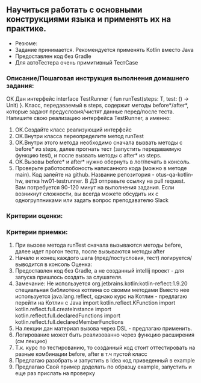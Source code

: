 ## Научиться работать с основными конструкциями языка и применять их на практике.
* Резюме:
* Задание принимается.
Рекомендуется применять Kotlin вместо Java
* Предоставлен код без Gradle
* Для автоТестера очень примитивный ТестCase




### Описание/Пошаговая инструкция выполнения домашнего задания:
ОК Дан интерфейс interface TestRunner { fun  runTest(steps: T, test: () -> Unit) }. Класс, передаваемый в steps,
содержит методы before*/after*, которые задают предусловия/чистят данные перед/после теста.
Напишите свою реализацию интерфейса TestRunner, а именно:

1. OK.Создайте класс реализующий интерфейс
2. OK.Внутри класса переопределите метод runTest
3. OK.Внутри этого метода необходимо сначала вызвать методы с before* из steps,
   далее прогнать тест (запустить передаваемую функцию test), и после вызвать методы с after* из steps.
4. OK.Вызовы before* и after* нужно обернуть в лог/печать в консоль.
5. Проверьте работоспобоность написанного кода (можно в методе main).
   Код залейте на github. Название репозитория - otus-qa-kotlin-hw, ветка hw01-testrunner.
   В ДЗ отправьте ссылку на pull request.
   Вам потребуется 90-120 минут на выполнения задания.
   Если возникнут сложности, вы всегда можете обсудить их с одногруппниками или задать вопрос преподавателю Slack

### Критерии оценки:
### Критерии приемки:

1. При вызове метода runTest сначала вызываются методы before, далее идет прогон теста, после вызываются методы after
2. Начало и конец каждого шага (пред/постусловия, тест) логируется/выводится в консоль
Оценка:
1. Предоставлен код без Gradle, а не созданный intellij проект - для запуска пришлось создать за слушателя.
2. Замечание: Не используется org.jetbrains.kotlin:kotlin-reflect:1.9.20 специальная библиотека котлина со своими методами
   Вместо нее используется java.lang.reflect, однако курс на Котлин - предлагаю перейти на Котлин с Java
   import kotlin.reflect.KFunction
   import kotlin.reflect.full.createInstance
   import kotlin.reflect.full.declaredFunctions
   import kotlin.reflect.full.declaredMemberFunctions
3. На лекции дан материал вызова через DSL - предлагаю применить.
4. Логирование может быть реализованно через функцию расширения (см лекцию)
5. Т.к. курс по тестированию, то созданный код стоит оттестировать на разные комбинации before, after в т.ч пустой класс
6. Предлагаю разобрать и запустить в Idea код приведенный в example
7. Предлагаю Свой пример доделать по образцу example, запустить и еще раз прислать на проверку

